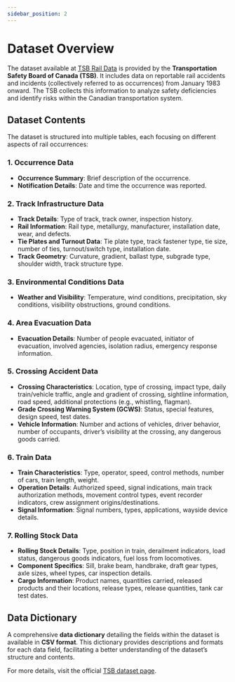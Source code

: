 ```yaml
---
sidebar_position: 2
---
```


# Dataset Overview

The dataset available at [TSB Rail Data](https://tsb.gc.ca/eng/stats/rail/data-5.html) is provided by the **Transportation Safety Board of Canada (TSB)**. It includes data on reportable rail accidents and incidents (collectively referred to as occurrences) from January 1983 onward. The TSB collects this information to analyze safety deficiencies and identify risks within the Canadian transportation system.

## Dataset Contents

The dataset is structured into multiple tables, each focusing on different aspects of rail occurrences:

### 1. Occurrence Data
- **Occurrence Summary**: Brief description of the occurrence.
- **Notification Details**: Date and time the occurrence was reported.

### 2. Track Infrastructure Data
- **Track Details**: Type of track, track owner, inspection history.
- **Rail Information**: Rail type, metallurgy, manufacturer, installation date, wear, and defects.
- **Tie Plates and Turnout Data**: Tie plate type, track fastener type, tie size, number of ties, turnout/switch type, installation date.
- **Track Geometry**: Curvature, gradient, ballast type, subgrade type, shoulder width, track structure type.

### 3. Environmental Conditions Data
- **Weather and Visibility**: Temperature, wind conditions, precipitation, sky conditions, visibility obstructions, ground conditions.

### 4. Area Evacuation Data
- **Evacuation Details**: Number of people evacuated, initiator of evacuation, involved agencies, isolation radius, emergency response information.

### 5. Crossing Accident Data
- **Crossing Characteristics**: Location, type of crossing, impact type, daily train/vehicle traffic, angle and gradient of crossing, sightline information, road speed, additional protections (e.g., whistling, flagman).
- **Grade Crossing Warning System (GCWS)**: Status, special features, design speed, test dates.
- **Vehicle Information**: Number and actions of vehicles, driver behavior, number of occupants, driver’s visibility at the crossing, any dangerous goods carried.

### 6. Train Data
- **Train Characteristics**: Type, operator, speed, control methods, number of cars, train length, weight.
- **Operation Details**: Authorized speed, signal indications, main track authorization methods, movement control types, event recorder indicators, crew assignment origins/destinations.
- **Signal Information**: Signal numbers, types, applications, wayside device details.

### 7. Rolling Stock Data
- **Rolling Stock Details**: Type, position in train, derailment indicators, load status, dangerous goods indicators, fuel loss from locomotives.
- **Component Specifics**: Sill, brake beam, handbrake, draft gear types, axle sizes, wheel types, car inspection details.
- **Cargo Information**: Product names, quantities carried, released products and their locations, release types, release quantities, tank car test dates.

## Data Dictionary

A comprehensive **data dictionary** detailing the fields within the dataset is available in **CSV format**. This dictionary provides descriptions and formats for each data field, facilitating a better understanding of the dataset’s structure and contents.

For more details, visit the official [TSB dataset page](https://www.tsb.gc.ca/eng/stats/rail/data-5.html).
